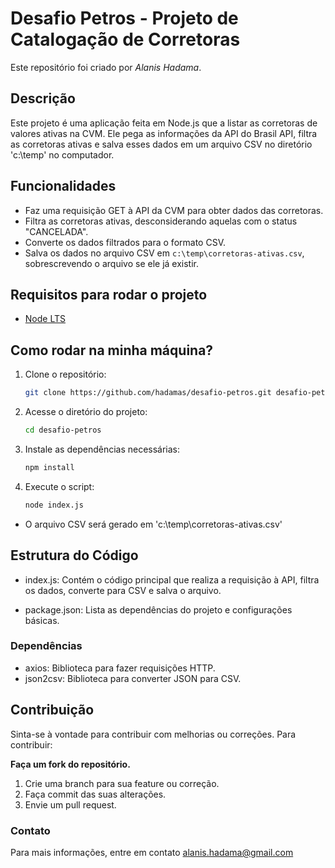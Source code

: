 # Desafio Petros - Projeto de Catalogação de Corretoras
Este repositório foi criado por *Alanis Hadama*. 

## Descrição

Este projeto é uma aplicação feita em Node.js que a listar as corretoras de valores ativas na CVM. Ele pega as informações da API do Brasil API, filtra as corretoras ativas e salva esses dados em um arquivo CSV no diretório 'c:\temp' no computador.

## Funcionalidades

- Faz uma requisição GET à API da CVM para obter dados das corretoras.
- Filtra as corretoras ativas, desconsiderando aquelas com o status "CANCELADA".
- Converte os dados filtrados para o formato CSV.
- Salva os dados no arquivo CSV em `c:\temp\corretoras-ativas.csv`, sobrescrevendo o arquivo se ele já existir.

## Requisitos para rodar o projeto

- [Node LTS](https://nodejs.org/en)

## Como rodar na minha máquina?

1. Clone o repositório:

   ```bash
   git clone https://github.com/hadamas/desafio-petros.git desafio-petros
2. Acesse o diretório do projeto:
    ```bash
    cd desafio-petros
3. Instale as dependências necessárias:
    ```bash
    npm install
4. Execute o script:
    ```bash
    node index.js
- O arquivo CSV será gerado em 'c:\temp\corretoras-ativas.csv'

## Estrutura do Código
- index.js: Contém o código principal que realiza a requisição à API, filtra os dados, converte para CSV e salva o arquivo.

- package.json: Lista as dependências do projeto e configurações básicas.

### Dependências
- axios: Biblioteca para fazer requisições HTTP.
- json2csv: Biblioteca para converter JSON para CSV.

## Contribuição
Sinta-se à vontade para contribuir com melhorias ou correções. Para contribuir:

**Faça um fork do repositório.**
1. Crie uma branch para sua feature ou correção.
2. Faça commit das suas alterações.
3. Envie um pull request.

### Contato
Para mais informações, entre em contato alanis.hadama@gmail.com